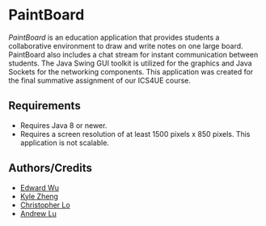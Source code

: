 # PaintBoard
_PaintBoard_ is an education application that provides students a collaborative environment to draw and write notes on one large board. PaintBoard also includes a chat stream for instant communication between students. The Java Swing GUI toolkit is utilized for the graphics and Java Sockets for the networking components. This application was created for the final summative assignment of our ICS4UE course.

## Requirements
- Requires Java 8 or newer.
- Requires a screen resolution of at least 1500 pixels x 850 pixels. This application is not scalable.

## Authors/Credits
- [Edward Wu](https://github.com/edwu0029)
- [Kyle Zheng](https://github.com/kylezhengkz)
- [Christopher Lo](https://github.com/ChrisLolz)
- [Andrew Lu](https://github.com/anddrewGITHUB)